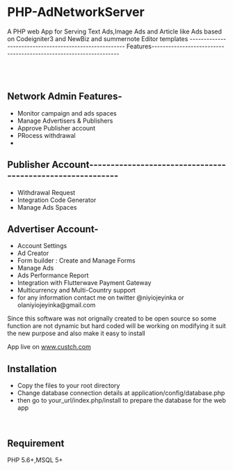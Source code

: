 # PHP-AdNetworkServer
A PHP web App for Serving Text Ads,Image Ads and Article like Ads based on Codeigniter3 and NewBiz and summernote Editor templates
------------------------------------------------------- Features------------------------------------------------------------------



<br><br>
## Network Admin Features-
<ul>
	<li>Monitor campaign and ads spaces</li>
<li>Manage Advertisers & Publishers</li>
<li>Approve Publisher account</li>
<li>PRocess withdrawal<li>

</ul>


## Publisher Account----------------------------------------------------------

<ul>
	<li>Withdrawal Request</li>
<li>Integration Code Generator</li>
<li>Manage Ads Spaces</li>

</ul>

## Advertiser Account-
<ul>

<li>Account Settings</li>
<li>Ad Creator</li>
<li>Form builder : Create and Manage Forms </li>
<li>Manage Ads</li>
<li>Ads Performance Report </li>
<li>Integration with Flutterwave Payment Gateway</li>
<li>Multicurrency and Multi-Country support</li>
<li>for any information contact me on twitter @niyiojeyinka or olaniyiojeyinka@gmail.com</li>
</ul>

Since  this software was not orignally created to be open source so some function are not dynamic but hard coded
will be working on modifying it suit the new purpose and also make it easy to install

App live on www.custch.com

## Installation
<ul>
	<li>Copy the files to your root directory</li>
	<li>Change database connection details at application/config/database.php</li>
	<li>then go to your_url/index.php/install to prepare the database for the web app</li>

</ul>

<br>

## Requirement
PHP 5.6+,MSQL 5+ 

